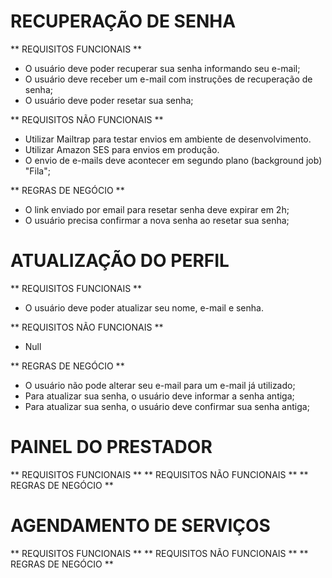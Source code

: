 # RECUPERAÇÃO DE SENHA

** REQUISITOS FUNCIONAIS **

- O usuário deve poder recuperar sua senha informando seu e-mail;
- O usuário deve receber um e-mail com instruções de recuperação de senha;
- O usuário deve poder resetar sua senha;

** REQUISITOS NÃO FUNCIONAIS **

- Utilizar Mailtrap para testar envios em ambiente de desenvolvimento.
- Utilizar Amazon SES para envios em produção.
- O envio de e-mails deve acontecer em segundo plano (background job) "Fila";

** REGRAS DE NEGÓCIO **

- O link enviado por email para resetar senha deve expirar em 2h;
- O usuário precisa confirmar a nova senha ao resetar sua senha;

# ATUALIZAÇÃO DO PERFIL

** REQUISITOS FUNCIONAIS **

- O usuário deve poder atualizar seu nome, e-mail e senha.

** REQUISITOS NÃO FUNCIONAIS **

- Null

** REGRAS DE NEGÓCIO **

- O usuário não pode alterar seu e-mail para um e-mail já utilizado;
- Para atualizar sua senha, o usuário deve informar a senha antiga;
- Para atualizar sua senha, o usuário deve confirmar sua senha antiga;
# PAINEL DO PRESTADOR

** REQUISITOS FUNCIONAIS **
** REQUISITOS NÃO FUNCIONAIS **
** REGRAS DE NEGÓCIO **

# AGENDAMENTO DE SERVIÇOS

** REQUISITOS FUNCIONAIS **
** REQUISITOS NÃO FUNCIONAIS **
** REGRAS DE NEGÓCIO **
